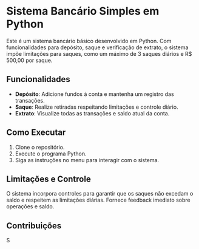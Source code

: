 # Sistema Bancário Simples em Python

Este é um sistema bancário básico desenvolvido em Python. Com funcionalidades para depósito, saque e verificação de extrato, o sistema impõe limitações para saques, como um máximo de 3 saques diários e R$ 500,00 por saque.

## Funcionalidades

- **Depósito**: Adicione fundos à conta e mantenha um registro das transações.
- **Saque**: Realize retiradas respeitando limitações e controle diário.
- **Extrato**: Visualize todas as transações e saldo atual da conta.

## Como Executar

1. Clone o repositório.
2. Execute o programa Python.
3. Siga as instruções no menu para interagir com o sistema.

## Limitações e Controle

O sistema incorpora controles para garantir que os saques não excedam o saldo e respeitem as limitações diárias. Fornece feedback imediato sobre operações e saldo.

## Contribuições

S

